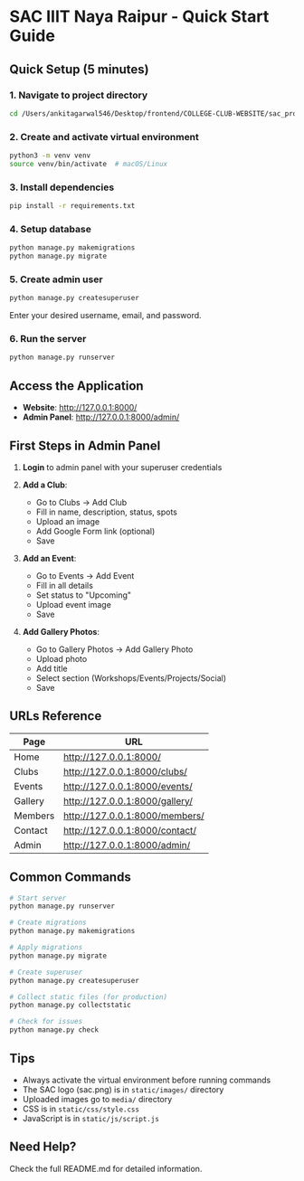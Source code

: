 # SAC IIIT Naya Raipur - Quick Start Guide

## Quick Setup (5 minutes)

### 1. Navigate to project directory
```bash
cd /Users/ankitagarwal546/Desktop/frontend/COLLEGE-CLUB-WEBSITE/sac_project
```

### 2. Create and activate virtual environment
```bash
python3 -m venv venv
source venv/bin/activate  # macOS/Linux
```

### 3. Install dependencies
```bash
pip install -r requirements.txt
```

### 4. Setup database
```bash
python manage.py makemigrations
python manage.py migrate
```

### 5. Create admin user
```bash
python manage.py createsuperuser
```
Enter your desired username, email, and password.

### 6. Run the server
```bash
python manage.py runserver
```

## Access the Application

- **Website**: http://127.0.0.1:8000/
- **Admin Panel**: http://127.0.0.1:8000/admin/

## First Steps in Admin Panel

1. **Login** to admin panel with your superuser credentials

2. **Add a Club**:
   - Go to Clubs → Add Club
   - Fill in name, description, status, spots
   - Upload an image
   - Add Google Form link (optional)
   - Save

3. **Add an Event**:
   - Go to Events → Add Event
   - Fill in all details
   - Set status to "Upcoming"
   - Upload event image
   - Save

4. **Add Gallery Photos**:
   - Go to Gallery Photos → Add Gallery Photo
   - Upload photo
   - Add title
   - Select section (Workshops/Events/Projects/Social)
   - Save

## URLs Reference

| Page | URL |
|------|-----|
| Home | http://127.0.0.1:8000/ |
| Clubs | http://127.0.0.1:8000/clubs/ |
| Events | http://127.0.0.1:8000/events/ |
| Gallery | http://127.0.0.1:8000/gallery/ |
| Members | http://127.0.0.1:8000/members/ |
| Contact | http://127.0.0.1:8000/contact/ |
| Admin | http://127.0.0.1:8000/admin/ |

## Common Commands

```bash
# Start server
python manage.py runserver

# Create migrations
python manage.py makemigrations

# Apply migrations
python manage.py migrate

# Create superuser
python manage.py createsuperuser

# Collect static files (for production)
python manage.py collectstatic

# Check for issues
python manage.py check
```

## Tips

- Always activate the virtual environment before running commands
- The SAC logo (sac.png) is in `static/images/` directory
- Uploaded images go to `media/` directory
- CSS is in `static/css/style.css`
- JavaScript is in `static/js/script.js`

## Need Help?

Check the full README.md for detailed information.
